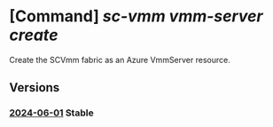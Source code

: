 # [Command] _sc-vmm vmm-server create_

Create the SCVmm fabric as an Azure VmmServer resource.

## Versions

### [2024-06-01](/Resources/mgmt-plane/L3N1YnNjcmlwdGlvbnMve30vcmVzb3VyY2Vncm91cHMve30vcHJvdmlkZXJzL21pY3Jvc29mdC5zY3ZtbS92bW1zZXJ2ZXJzL3t9/2024-06-01.xml) **Stable**

<!-- mgmt-plane /subscriptions/{}/resourcegroups/{}/providers/microsoft.scvmm/vmmservers/{} 2024-06-01 -->

